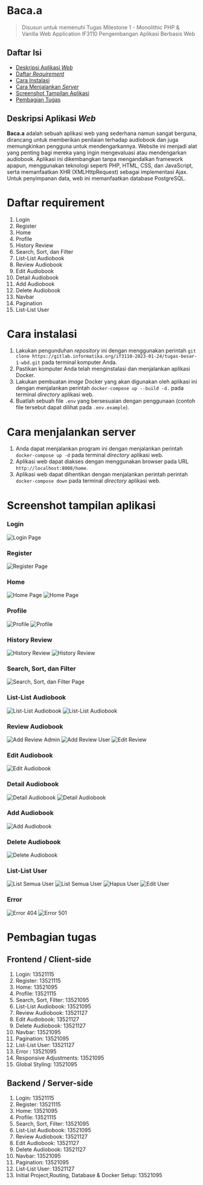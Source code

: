 # Baca.a

> Disusun untuk memenuhi Tugas Milestone 1 - Monolithic PHP & Vanilla Web Application IF3110 Pengembangan Aplikasi Berbasis Web

## Daftar Isi

- [Deskripsi Aplikasi _Web_](#deskripsi-aplikasi-web)
- [Daftar _Requirement_](#daftar-requirement)
- [Cara Instalasi](#cara-instalasi)
- [Cara Menjalankan _Server_](#cara-menjalankan-server)
- [Screenshot Tampilan Aplikasi](#screenshot-tampilan-aplikasi)
- [Pembagian Tugas](#pembagian-tugas)

## Deskripsi Aplikasi _Web_

**Baca.a** adalah sebuah aplikasi web yang sederhana namun sangat berguna, dirancang untuk memberikan penilaian terhadap audiobook dan juga memungkinkan pengguna untuk mendengarkannya. Website ini menjadi alat yang penting bagi mereka yang ingin mengevaluasi atau mendengarkan audiobook. Aplikasi ini dikembangkan tanpa mengandalkan framework apapun, menggunakan teknologi seperti PHP, HTML, CSS, dan JavaScript, serta memanfaatkan XHR (XMLHttpRequest) sebagai implementasi Ajax. Untuk penyimpanan data, web ini memanfaatkan database PostgreSQL.

# Daftar requirement

1. Login
2. Register
3. Home
4. Profile
5. History Review
6. Search, Sort, dan Filter
7. List-List Audiobook
8. Review Audiobook
9. Edit Audiobook
10. Detail Audiobook
11. Add Audiobook
12. Delete Audiobook
13. Navbar
14. Pagination
15. List-List User

# Cara instalasi

1. Lakukan pengunduhan _repository_ ini dengan menggunakan perintah `git clone https://gitlab.informatika.org/if3110-2023-01-24/tugas-besar-1-wbd.git` pada terminal komputer Anda.
2. Pastikan komputer Anda telah menginstalasi dan menjalankan aplikasi Docker.
3. Lakukan pembuatan _image_ Docker yang akan digunakan oleh aplikasi ini dengan menjalankan perintah `docker-compose up --build -d.` pada terminal _directory_ aplikasi web.
4. Buatlah sebuah file `.env` yang bersesuaian dengan penggunaan (contoh file tersebut dapat dilihat pada `.env.example`).

# Cara menjalankan server

1. Anda dapat menjalankan program ini dengan menjalankan perintah `docker-compose up -d` pada terminal _directory_ aplikasi web.
2. Aplikasi web dapat diakses dengan menggunakan browser pada URL `http://localhost:8008/home`.
3. Aplikasi web dapat dihentikan dengan menjalankan perintah perintah `docker-compose down` pada terminal _directory_ aplikasi web.

# Screenshot tampilan aplikasi

### Login

![Login Page](../../screenshots/Login.png)

### Register

![Register Page](././screenshots/SignUp.png)

### Home

![Home Page](./screenshots/Home1.png)
![Home Page](./screenshots/Home2.png)

### Profile

![Profile](./screenshots/Profile1.png)
![Profile](./screenshots/Profile2.png)

### History Review

![History Review](./screenshots/HistoryReview1.png)
![History Review](./screenshots/HistoryReview2.png)

### Search, Sort, dan Filter

![Search, Sort, dan Filter Page](./screenshots/Search-Sort-Filter.png)

### List-List Audiobook

![List-List Audiobook](./screenshots/ListOfAllBook1.png)
![List-List Audiobook](./screenshots/ListOfAllBook2.png)

### Review Audiobook

![Add Review Admin](./screenshots/AddReviewAdmin.png)
![Add Review User](./screenshots/AddReviewUser.png)
![Edit Review](EditReview./screenshots/.png)

### Edit Audiobook

![Edit Audiobook](./screenshots/EditAudiobook.png)

### Detail Audiobook

![Detail Audiobook](./screenshots/DetailAudioBook1.png)
![Detail Audiobook](./screenshots/DetailAudioBook2.png)

### Add Audiobook

![Add Audiobook](./screenshots/TambahBuku.png)

### Delete Audiobook

![Delete Audiobook](./screenshots/DeleteAudioBook.png)

### List-List User

![List Semua User](./screenshots/ListUser1.png)
![List Semua User](./screenshots/ListUser2.png)
![Hapus User](./screenshots/HapusUser.png)
![Edit User](./screenshots/EditUser.png)

### Error

![Error 404](./screenshots/Error404.png)
![Error 501](./screenshots/Error501.png)

# Pembagian tugas

## Frontend / Client-side

1. Login: 13521115
2. Register: 13521115
3. Home: 13521095
4. Profile: 13521115
5. Search, Sort, Filter: 13521095
6. List-List Audiobook: 13521095
7. Review Audiobook: 13521127
8. Edit Audiobook: 13521127
9. Delete Audiobook: 13521127
10. Navbar: 13521095
11. Pagination: 13521095
12. List-List User: 13521127
13. Error : 13521095
14. Responsive Adjustments: 13521095
15. Global Styling: 13521095

## Backend / Server-side

1. Login: 13521115
2. Register: 13521115
3. Home: 13521095
4. Profile: 13521115
5. Search, Sort, Filter: 13521095
6. List-List Audiobook: 13521095
7. Review Audiobook: 13521127
8. Edit Audiobook: 13521127
9. Delete Audiobook: 13521127
10. Navbar: 13521095
11. Pagination: 13521095
12. List-List User: 13521127
13. Initial Project,Routing, Database & Docker Setup: 13521095
